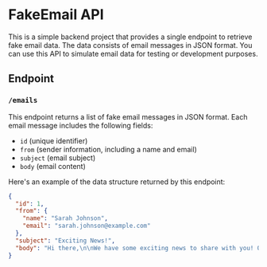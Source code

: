 # FakeEmail API

This is a simple backend project that provides a single endpoint to retrieve fake email data. The data consists of email messages in JSON format. You can use this API to simulate email data for testing or development purposes.

## Endpoint

### `/emails`


This endpoint returns a list of fake email messages in JSON format. Each email message includes the following fields:

- `id` (unique identifier)
- `from` (sender information, including a name and email)
- `subject` (email subject)
- `body` (email content)

Here's an example of the data structure returned by this endpoint:

```json
{
  "id": 1,
  "from": {
    "name": "Sarah Johnson",
    "email": "sarah.johnson@example.com"
  },
  "subject": "Exciting News!",
  "body": "Hi there,\n\nWe have some exciting news to share with you! Our new product line is now available. Explore our website to discover the latest collection and avail exclusive launch offers.\n\nHappy shopping!\n\nBest regards,\nSarah"
}
